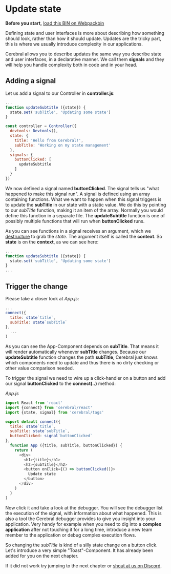 # Update state

**Before you start,** [load this BIN on Webpackbin](https://webpackbin-prod.firebaseapp.com/#/bins/-KdBGyGo09NxQfRWSNOb)

Defining state and user interfaces is more about describing how something should look, rather than how it should update. Updates are the tricky part, this is where we usually introduce complexity in our applications.

Cerebral allows you to describe updates the same way you describe state and user interfaces, in a declarative manner. We call them **signals** and they will help you handle complexity both in code and in your head.

## Adding a signal
Let us add a signal to our Controller in **controller.js**:

```js
...
function updateSubtitle ({state}) {
  state.set('subTitle', 'Updating some state')
}

const controller = Controller({
  devtools: Devtools(),
  state: {
    title: 'Hello from Cerebral!',
    subTitle: 'Working on my state management'
  },
  signals: {
    buttonClicked: [
      updateSubtitle
    ]
  }
})
```
We now defined a signal named **buttonClicked**. The signal tells us "what happened to make this signal run". A signal is defined using an array containing functions. What we want to happen when this signal triggers is to update the **subTitle** in our state with a static value. We do this by pointing to our *subTitle* function, making it an item of the array. Normally you would define this function in a separate file. The **updateSubtitle** function is one of possibly multiple functions that will run when **buttonClicked** runs.

As you can see functions in a signal receives an argument, which we [destructure](https://developer.mozilla.org/en-US/docs/Web/JavaScript/Reference/Operators/Destructuring_assignment) to grab the *state*. The argument itself is called the **context**. So **state** is on the **context**, as we can see here:

```js
...
function updateSubtitle ({state}) {
  state.set('subTitle', 'Updating some state')
}
...
```

## Trigger the change
Please take a closer look at *App.js*:

```js
...
connect({
  title: state`title`,
  subTitle: state`subTitle`
},
  ...
)
```
As you can see the App-Component depends on **subTitle**. That means it will render automatically whenever **subTitle** changes. Because our **updateSubtitle** function changes the path **subTitle**, Cerebral just knows which components need to update and thus there is no dirty checking or other value comparison needed.

To trigger the signal we need to wire up a click-handler on a button and add our signal **buttonClicked** to the **connect(..)** method:

*App.js*
```js
import React from 'react'
import {connect} from 'cerebral/react'
import {state, signal} from 'cerebral/tags'

export default connect({
  title: state`title`,
  subTitle: state`subTitle`,
  buttonClicked: signal`buttonClicked`
},
  function App ({title, subTitle, buttonClicked}) {
    return (
      <div>
        <h1>{title}</h1>
        <h2>{subTitle}</h2>
        <button onClick={() => buttonClicked()}>
          Update state
        </button>
      </div>
    )
  }
)
```
Now click it and take a look at the debugger. You will see the debugger list the execution of the signal, with information about what happened. This is also a tool the Cerebral debugger provides to give you insight into your application. Very handy for example when you need to dig into a **complex application** after not touching it for a long time, introduce a new team member to the application or debug complex execution flows.

So changing the *subTitle* is kind of a silly state change on a button click. Let's introduce a very simple "Toast"-Component. It has already been added for you on the next chapter.

If it did not work try jumping to the next chapter or [shout at us on Discord](https://discord.gg/0kIweV4bd2bwwsvH).
